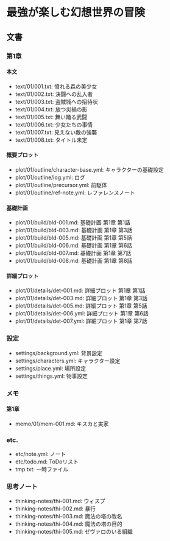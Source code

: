 # 最強が楽しむ幻想世界の冒険

## 文書

### 第1章

#### 本文

- text/01/001.txt: 憤れる森の美少女
- text/01/002.txt: 決闘への乱入者
- text/01/003.txt: 盗賊城への招待状
- text/01/004.txt: 放つ災禍の影
- text/01/005.txt: 舞い踊る武闘
- text/01/006.txt: 少女たちの事情
- text/01/007.txt: 見えない敵の強襲
- text/01/008.txt: タイトル未定

#### 概要プロット

- plot/01/outline/character-base.yml: キャラクターの基礎設定
- plot/01/outline/log.yml:            ログ
- plot/01/outline/precursor.yml:      前駆体
- plot/01/outline/ref-note.yml:       レファレンスノート

#### 基礎計画

- plot/01/build/bld-001.md: 基礎計画 第1章 第1話
- plot/01/build/bld-003.md: 基礎計画 第1章 第3話
- plot/01/build/bld-005.md: 基礎計画 第1章 第5話
- plot/01/build/bld-006.md: 基礎計画 第1章 第6話
- plot/01/build/bld-007.md: 基礎計画 第1章 第7話
- plot/01/build/bld-008.md: 基礎計画 第1章 第8話

#### 詳細プロット

- plot/01/details/det-001.md:  詳細プロット 第1章 第1話
- plot/01/details/det-003.md:  詳細プロット 第1章 第3話
- plot/01/details/det-005.md:  詳細プロット 第1章 第5話
- plot/01/details/det-006.yml: 詳細プロット 第1章 第6話
- plot/01/details/det-007.yml: 詳細プロット 第1章 第7話

### 設定

- settings/background.yml: 背景設定
- settings/characters.yml: キャラクター設定
- settings/place.yml:      場所設定
- settings/things.yml:     物事設定

### メモ

#### 第1章

- memo/01/mem-001.md: キスカと実家

### etc.

- etc/note.yml: ノート
- etc/todo.md:  ToDoリスト
- tmp.txt:      一時ファイル

### 思考ノート

- thinking-notes/thi-001.md: ウィスプ
- thinking-notes/thi-002.md: 暴行
- thinking-notes/thi-003.md: 魔法の塔の改名
- thinking-notes/thi-004.md: 魔法の塔の目的
- thinking-notes/thi-005.md: ゼヴァロのいる組織
